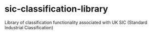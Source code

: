 # sic-classification-library
Library of classification functionality associated with UK SIC (Standard Industrial Classification)
